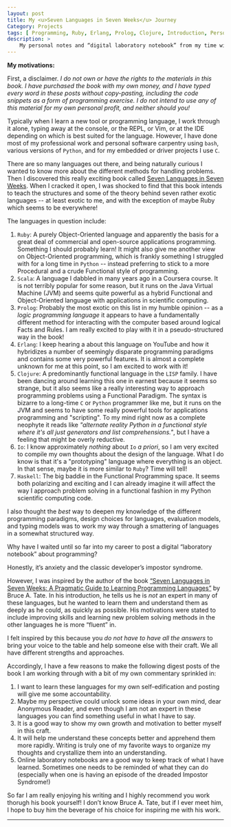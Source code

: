 ```yaml
---
layout: post
title: My <u>Seven Languages in Seven Weeks</u> Journey
Category: Projects
tags: [ Programming, Ruby, Erlang, Prolog, Clojure, Introduction, Personal, Projects, Learning]
description: >
    My personal notes and “digital laboratory notebook” from my time with the book <u>“Seven Languages in Seven Weeks: A Pragmatic Guide to Learning Programming Languages”</u> by Bruce A. Tate
---
```


**My motivations:**

First, a disclaimer. *I do not own or have the rights to the materials in this book. I have purchased the book with my own money, and I have typed every word in these posts without copy-pasting, including the code snippets as a form of programming exercise. I do not intend to use any of this material for my own personal profit, and neither should you!*

Typically when I learn a new tool or programming language, I work through it alone, typing away at the console, or the REPL, or Vim, or at the IDE depending on which is best suited for the language. However, I have done most of my professional work and personal software carpentry using `bash`, various versions of `Python`, and for my embedded or driver projects I use `C`.  

There are so many languages out there, and being naturally curious I wanted to know more about the different methods for handling problems. Then I discovered this really exciting book called <u>Seven Languages in Seven Weeks</u>. When I cracked it open, I was shocked to find that this book intends to teach the structures and some of the theory behind seven rather exotic languages -- at least exotic to me, and with the exception of maybe Ruby which seems to be everywhere!

The languages in question include: 

1.	`Ruby`:   A purely Object-Oriented language and apparently the basis for a great deal of commercial and open-source applications programming. Something I should probably learn! It might also give me another view on Object-Oriented programming, which is frankly something I struggled with for a long time in `Python` -- instead preferring to stick to a more Procedural and a crude Functional style of programming. 
2.	`Scala`:  A language I dabbled in many years ago in a Coursera course. It is not terribly popular for some reason, but it runs on the Java Virtual Machine (JVM) and seems quite powerful as a hybrid Functional and Object-Oriented language with applications in scientific computing.
3.	`Prolog`:  Probably the most exotic on this list in my humble opinion -- as a *logic programming language* it appears to have a fundamentally different method for interacting with the computer based around logical Facts and Rules. I am really excited to play with it in a pseudo-structured way in the book! 
4.	`Erlang`:  I keep hearing a about this language on YouTube and how it hybridizes a number of seemingly disparate programming paradigms and contains some very powerful features. It is almost a complete unknown for me at this point, so I am excited to work with it! 
5.	`Clojure`:  A predominantly functional language in the `LISP` family. I have been dancing around learning this one in earnest because it seems so strange, but it also seems like a really interesting way to approach programming problems using a Functional Paradigm. The syntax is bizarre to a long-time `C` or `Python` programmer like me, but it runs on the JVM and seems to have some really powerful tools for applications programming and "scripting". To my mind right now as a complete neophyte it reads like *"alternate reality Python in a functional style where it's all just generators and list comprehensions."*, but I have a feeling that might be overly reductive.
6.	`Io`:  I know approximately *nothing* about `Io` *a priori*, so I am very excited to compile my own thoughts about the design of the language. What I do know is that it's a "prototyping" language where everything is an object. In that sense, maybe it is more similar to `Ruby`? Time will tell!
7.	`Haskell`:  The big baddie in the Functional Programming space. It seems both polarizing and exciting and I can already imagine it will affect the way I approach problem solving in a functional fashion in my Python scientific computing code. 

I also thought the *best* way to deepen my knowledge of the different programming paradigms, design choices for languages, evaluation models, and typing models was to work my way through a smattering of languages in a somewhat structured way. 

Why have I waited until so far into my career to post a digital “laboratory notebook” about programming? 

Honestly, it’s anxiety and the classic developer’s impostor syndrome. 

However, I was inspired by the author of the book <u>“Seven Languages in Seven Weeks: A Pragmatic Guide to Learning Programming Languages”</u> by Bruce A. Tate. In his introduction, he tells us he is *not* an expert in many of these languages, but he wanted to learn them and understand them as deeply as he could, as quickly as possible. His motivations were stated to include improving skills and learning new problem solving methods in the other languages he is more “fluent” in.  

I felt inspired by this because you *do not have to have all the answers* to bring your voice to the table and help someone else with their craft. We all have different strengths and approaches. 

Accordingly, I have a few reasons to make the following digest posts of the book I am working through with a bit of my own commentary sprinkled in: 

1.  I want to learn these languages for my own self-edification and posting will give me some accountability.
2.  Maybe my perspective could unlock some ideas in your own mind, dear Anonymous Reader, and even though I am not an expert in these languages you can find something useful in what I have to say.
3.  It is a good way to show my own growth and motivation to better myself in this craft. 
4.  It will help me understand these concepts better and apprehend them more rapidly. Writing is truly one of my favorite ways to organize my thoughts and crystallize them into an understanding. 
5.  Online laboratory notebooks are a good way to keep track of what I have learned. Sometimes one needs to be reminded of what they can do (especially when one is having an episode of the dreaded Impostor Syndrome!)

So far I am really enjoying his writing and I highly recommend you work thorugh his book yourself! I don’t know Bruce A. Tate, but if I ever meet him, I hope to buy him the beverage of his choice for inspiring me with his work. 

---
